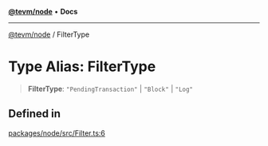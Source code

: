 [**@tevm/node**](../README.md) • **Docs**

***

[@tevm/node](../globals.md) / FilterType

# Type Alias: FilterType

> **FilterType**: `"PendingTransaction"` \| `"Block"` \| `"Log"`

## Defined in

[packages/node/src/Filter.ts:6](https://github.com/qbzzt/tevm-monorepo/blob/main/packages/node/src/Filter.ts#L6)
